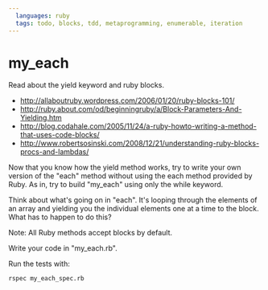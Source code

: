 ```yaml
---
  languages: ruby
  tags: todo, blocks, tdd, metaprogramming, enumerable, iteration
---
```


# my_each

Read about the yield keyword and ruby blocks.

* http://allaboutruby.wordpress.com/2006/01/20/ruby-blocks-101/
* http://ruby.about.com/od/beginningruby/a/Block-Parameters-And-Yielding.htm
* http://blog.codahale.com/2005/11/24/a-ruby-howto-writing-a-method-that-uses-code-blocks/
* http://www.robertsosinski.com/2008/12/21/understanding-ruby-blocks-procs-and-lambdas/

Now that you know how the yield method works, try to write your
own version of the "each" method without using the each method
provided by Ruby. As in, try to build "my_each" using only the 
while keyword.

Think about what's going on in "each". It's looping through
the elements of an array and yielding you the individual
elements one at a time to the block. What has to happen
to do this?

Note: All Ruby methods accept blocks by default.

Write your code in "my_each.rb".

Run the tests with:

`rspec my_each_spec.rb`

